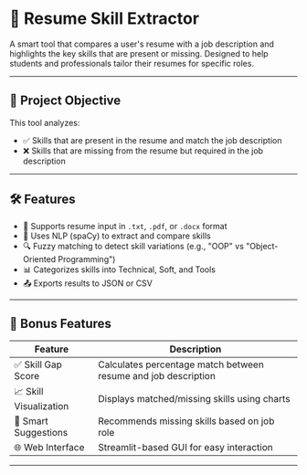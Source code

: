 # 📄 Resume Skill Extractor

A smart tool that compares a user's resume with a job description and highlights the key skills that are present or missing. Designed to help students and professionals tailor their resumes for specific roles.

---

## 🎯 Project Objective

This tool analyzes:
- ✅ Skills that are present in the resume and match the job description  
- ❌ Skills that are missing from the resume but required in the job description  

---

## 🛠️ Features

- 📄 Supports resume input in `.txt`, `.pdf`, or `.docx` format  
- 🧠 Uses NLP (spaCy) to extract and compare skills  
- 🔍 Fuzzy matching to detect skill variations (e.g., "OOP" vs "Object-Oriented Programming")  
- 📊 Categorizes skills into Technical, Soft, and Tools  
- 📤 Exports results to JSON or CSV  

---

## 🚀 Bonus Features

| Feature               | Description                                                                 |
|----------------------|-----------------------------------------------------------------------------|
| ✅ Skill Gap Score    | Calculates percentage match between resume and job description              |
| 📈 Skill Visualization| Displays matched/missing skills using charts                               |
| 🧠 Smart Suggestions  | Recommends missing skills based on job role                                 |
| 🌐 Web Interface      | Streamlit-based GUI for easy interaction                                    |

---


